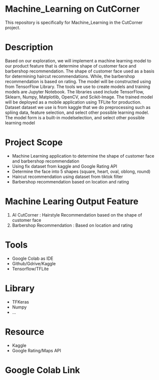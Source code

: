 # Machine_Learning on CutCorner
This repository is specifically for Machine_Learning in the CutCorner project.

# Description
Based on our exploration, we will implement a machine learning model to our product feature that is determine shape of customer face and barbershop recommendation. The shape of customer face used as a basis for determining haircut recommendations. While, the barbershop recommendation is based on rating. The model will be constructed using from TensorFlow Library. The tools we use to create models and training models are Jupyter Notebook. The libraries used include TensorFlow, Sklearn, Numpy, Matplotlib, OpenCV, and Scikit-Image. The trained model will be deployed as a mobile application using TFLite for production. Dataset dataset we use is from kaggle that we do preprocessing such as spliing data, feature selection, and select other possible learning model. The model form is a built-in modelselection, and select other possible learning model

# Project Scope
- Machine Learning application to determine the shape of customer face and barbershop recommendation
- Using fix dataset from kaggle and Google Rating API
- Determine the face into 5 shapes (square, heart, oval, oblong, round)
- Haircut recommendation using dataset from tiktok filter
- Barbershop recommendation based on location and rating

# Machine Learing Output Feature
1. AI CutCorner : Hairstyle Recommendation based on the shape of customer face
2. Barbershop Recommendation : Based on location and rating

# Tools
- Google Colab as IDE
- Github/Gdrive/Kaggle
- Tensorflow/TFLite

# Library
- TFKeras
- Numpy
- ...

# Resource
- Kaggle
- Google Rating/Maps API

# Google Colab Link



